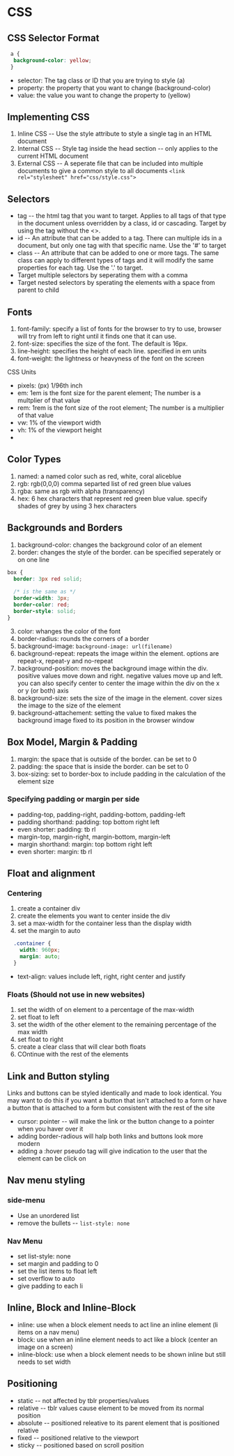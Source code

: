 # CSS

## CSS Selector Format


```css
 a {
  background-color: yellow;
 }
```
* selector: The tag class or ID that you are trying to style (a)
* property: the property that you want to change (background-color)
* value: the value you want to change the property to (yellow)

## Implementing CSS
1. Inline CSS -- Use the style attribute to style a single tag in an HTML document
2. Internal CSS -- Style tag inside the head section -- only applies to the current HTML document
3. External CSS -- A seperate file that can be included into multiple documents to give a common style to all documents `<link rel="stylesheet" href="css/style.css">`

## Selectors

* tag -- the html tag that you want to target. Applies to all tags of that type in the document unless overridden by a class, id or cascading. Target by using the tag without the <>.
* id -- An attribute that can be added to a tag.  There can multiple ids in a document, but only one tag with that specific name. Use the '#' to target
* class -- An attribute that can be added to one or more tags. The same class can apply to different types of tags and it will modify the same properties for each tag. Use the '.' to target.
* Target multiple selectors by seperating them with a comma
* Target nested selectors by sperating the elements with a space from parent to child

## Fonts

1. font-family: specify a list of fonts for the browser to try to use,  browser will try from left to right until it finds one that it can use.
2. font-size: specifies the size of the font. The default is 16px.
3. line-height: specifies the height of each line. specified in em units
4. font-weight: the lightness or heavyness of the font on the screen

CSS Units
* pixels: (px) 1/96th inch
* em: 1em is the font size for the parent element; The number is a multplier of that value
* rem: 1rem is the font size of the root element; The number is a multiplier of that value
* vw: 1% of the viewport width
* vh: 1% of the viewport height
* 

## Color Types

1. named: a named color such as red, white, coral aliceblue
2. rgb: rgb(0,0,0) comma separted list of red green blue values
3. rgba: same as rgb with alpha (transparency)
4. hex: 6 hex characters that represent red green blue value. specify shades of grey by using 3 hex characters

## Backgrounds and Borders

1. background-color: changes the background color of an element
2. border: changes the style of the border. can be specified seperately or on one line
```css
box {
  border: 3px red solid;
  
  /* is the same as */
  border-width: 3px;
  border-color: red;
  border-style: solid;
}
```
3. color: whanges the color of the font
4. border-radius: rounds the corners of a border
5. background-image: `background-image: url(filename)`
6. background-repeat: repeats the image within the element.  options are repeat-x, repeat-y and no-repeat
7. background-position: moves the background image within the div. positive values move down and right. negative values move up and left. you can also specify center to center the image within the div on the x or y (or both) axis
8. background-size: sets the size of the image in the element.  cover sizes the image to the size of the element
9. background-attachement: setting the value to fixed makes the background image fixed to its position in the browser window

## Box Model, Margin & Padding

1. margin: the space that is outside of the border. can be set to 0
2. padding: the space that is inside the border. can be set to 0
3. box-sizing: set to border-box to  include padding in the calculation of the element size

### Specifying padding or margin per side
* padding-top, padding-right, padding-bottom, padding-left
* padding shorthand: padding: top bottom right left
* even shorter: padding: tb rl
* margin-top, margin-right, margin-bottom, margin-left
* margin shorthand: margin: top bottom right left
* even shorter: margin: tb rl

## Float and alignment

### Centering 
1. create a container div
2. create the elements you want to center inside the div
3. set a max-width for the container less than the display width
4. set the margin to auto
```css
  .container {
    width: 960px;
    margin: auto;
  }
```
* text-align: values include left, right, right center and justify

### Floats (Should not use in new websites)
1. set the width of on element to a percentage of the max-width
2. set float to left
3. set the width of the other element to the remaining percentage of the max width
4. set float to right
5. create a clear class that will clear both floats
6. COntinue with the rest of the elements

## Link and Button styling

Links and buttons can be styled identically and made to look identical.  You may want to do this if you want a button that isn't attached to a form or have a button that is attached to a form but consistent with the rest of the site
* cursor: pointer -- will make the link or the button change to a pointer when you haver over it
* adding border-radious will halp both links and buttons look more modern
* adding a :hover pseudo tag will give indication to the user that the element can be click on

## Nav menu styling

### side-menu
* Use an unordered list
* remove the bullets -- `list-style: none`

### Nav Menu
* set list-style: none
* set margin and padding to 0
* set the list items to float left
* set overflow to auto
* give padding to each li

## Inline, Block and Inline-Block
* inline: use when a block element needs to act line an inline element (li items on a nav menu)
* block: use when an inline element needs to act like a block (center an image on a screen)
* inline-block: use when a block element needs to be shown inline but still needs to set width 
  
## Positioning

* static -- not affected by tblr properties/values
* relative -- tblr values cause element to be moved from its normal position
* absolute -- positioned releative to its parent element that is positioned relative
* fixed -- positioned relative to the viewport
* sticky -- positioned based on scroll position
